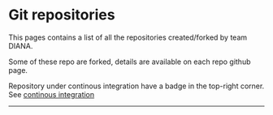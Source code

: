 # Git repositories 
This pages contains a list of all the repositories created/forked by team DIANA. 

Some of these repo are forked, details are available on each repo github page.

Repository under continous integration have a badge in the top-right corner. See [continous integration](continous_integration.md)

---


<script type="text/javascript" src="/extra/scripts/githubRepoCard.js"></script>

<div class="github-widget" data-repo="team-diana/hlCANopen" data-wercker="18a40d6f13270ec27c6ef5b4b3d4c5b8" ></div>

<div class="github-widget" data-repo="team-diana/io-adc" ></div>

<div class="github-widget" data-repo="team-diana/team-diana.github.io" ></div>

<div class="github-widget" data-repo="team-diana/diana_powertrain" ></div>

<div class="github-widget" data-repo="team-diana/pgr_camera" ></div>

<div class="github-widget" data-repo="team-diana/team_diana_lib" ></div>

<div class="github-widget" data-repo="team-diana/gazebo-models" ></div>

<div class="github-widget" data-repo="team-diana/heightmap" ></div>

<div class="github-widget" data-repo="team-diana/generic_input_controller" ></div>

<div class="github-widget" data-repo="team-diana/libmatrixstore" ></div>

<div class="github-widget" data-repo="team-diana/swissranger_camera" ></div>

<div class="github-widget" data-repo="team-diana/gazebo_ros_pkgs" ></div>

<div class="github-widget" data-repo="team-diana/ccny_rgbd_tools" ></div>

<div class="github-widget" data-repo="team-diana/notebooks" ></div>

<div class="github-widget" data-repo="team-diana/sdf2urdf" ></div>

<div class="github-widget" data-repo="team-diana/gazebo-assets" ></div>

<div class="github-widget" data-repo="team-diana/gazebo-worlds" ></div>

<div class="github-widget" data-repo="team-diana/rqt_tf_rot" ></div>

<div class="github-widget" data-repo="team-diana/gazebo_ros_dynamixel_motor_plugin" ></div>

<div class="github-widget" data-repo="team-diana/diana-gui" ></div>

<div class="github-widget" data-repo="team-diana/ros_status_cli" ></div>



